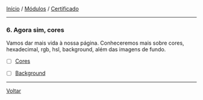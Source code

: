 [Início](https://github.com/Thalyalm/rocketseat-trilha-fundamentar) /
[Módulos](https://github.com/Thalyalm/rocketseat-trilha-fundamentar/tree/main/modulos) /
[Certificado](https://github.com/Thalyalm/rocketseat-trilha-fundamentar/tree/main/certificado)

---

### 6. Agora sim, cores

Vamos dar mais vida à nossa página. Conheceremos mais sobre cores, hexadecimal, rgb, hsl, background, além das imagens de fundo.

- [ ] [Cores](https://github.com/Thalyalm/rocketseat-trilha-fundamentar/tree/main/modulos/agora-sim-cores/cores)

- [ ] [Background](https://github.com/Thalyalm/rocketseat-trilha-fundamentar/tree/main/modulos/agora-sim-cores/background)

---

[Voltar](https://github.com/Thalyalm/rocketseat-trilha-fundamentar/tree/main/modulos)